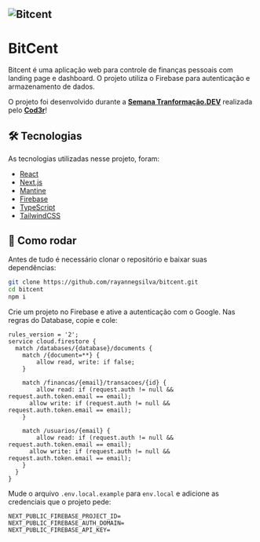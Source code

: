 <h2>
  <img src=".public/cover.svg" alt="Bitcent"/>
</h2>

# BitCent

Bitcent é uma aplicação web para controle de finanças pessoais com landing page e dashboard. O projeto utiliza o Firebase para autenticação e armazenamento de dados.

O projeto foi desenvolvido durante a **[Semana Tranformação.DEV](https://transformacao.dev/)** realizada pelo 
**[Cod3r](https://www.cod3r.com.br/)**!


## 🛠 Tecnologias

As tecnologias utilizadas nesse projeto, foram: 

- [React](https://reactjs.org)
- [Next.js](https://nextjs.org/)
- [Mantine](https://mantine.dev/)
- [Firebase](https://firebase.google.com/)
- [TypeScript](https://www.typescriptlang.org/)
- [TailwindCSS](https://tailwindcss.com/)

## 🚗 Como rodar

Antes de tudo é necessário clonar o repositório e baixar suas dependências:

```bash
git clone https://github.com/rayannegsilva/bitcent.git
cd bitcent
npm i
```

Crie um projeto no Firebase e ative a autenticação com o Google. Nas regras do Database, copie e cole:

```
rules_version = '2';
service cloud.firestore {
  match /databases/{database}/documents {
    match /{document=**} {
    	allow read, write: if false;
    }

    match /financas/{email}/transacoes/{id} {
  		allow read: if (request.auth != null && request.auth.token.email == email);
      allow write: if (request.auth != null && request.auth.token.email == email);
    }
    
    match /usuarios/{email} {
  		allow read: if (request.auth != null && request.auth.token.email == email);
      allow write: if (request.auth != null && request.auth.token.email == email);
    }
  }
}

```

Mude o arquivo `.env.local.example` para `env.local` e adicione as credenciais que o projeto pede:

```
NEXT_PUBLIC_FIREBASE_PROJECT_ID=
NEXT_PUBLIC_FIREBASE_AUTH_DOMAIN=
NEXT_PUBLIC_FIREBASE_API_KEY=
```